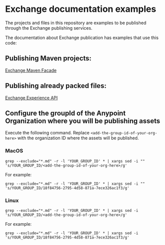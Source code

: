 # Exchange documentation examples

The projects and files in this repository are examples to be published through the Exchange publishing services.

The documentation about Exchange publication has examples that use this code:

## Publishing Maven projects:

[Exchange Maven Facade](https://anypoint.mulesoft.com/exchange/portals/anypoint-platform/f1e97bc6-315a-4490-82a7-23abe036327a.anypoint-platform/exchange-maven-facade-api-http/)

## Publishing already packed files:

[Exchange Experience API](https://anypoint.mulesoft.com/exchange/portals/anypoint-platform/f1e97bc6-315a-4490-82a7-23abe036327a.anypoint-platform/exchange-experience-api/)

## Configure the groupId of the Anypoint Organization where you will be publishing assets

Execute the following command. Replace `<add-the-group-id-of-your-org-here>` with the organization ID where the assets will be published.

### MacOS
```
grep --exclude="*.md" -r -l 'YOUR_GROUP_ID' * | xargs sed -i "" 's/YOUR_GROUP_ID/<add-the-group-id-of-your-org-here>/g'
```

For example:
```
grep --exclude="*.md" -r -l 'YOUR_GROUP_ID' * | xargs sed -i "" 's/YOUR_GROUP_ID/18f84756-2795-4d58-871a-7ece326ac1f3/g'
```

### Linux
```
grep --exclude="*.md" -r -l 'YOUR_GROUP_ID' * | xargs sed -i 's/YOUR_GROUP_ID/<add-the-group-id-of-your-org-here>/g'
``` 

For example:
```
grep --exclude="*.md" -r -l 'YOUR_GROUP_ID' * | xargs sed -i 's/YOUR_GROUP_ID/18f84756-2795-4d58-871a-7ece326ac1f3/g'
``` 
